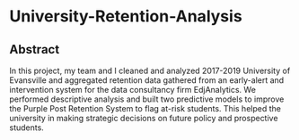 # University-Retention-Analysis

## Abstract

In this project, my team and I cleaned and analyzed 2017-2019 University of Evansville and aggregated retention data gathered from an early-alert and intervention system for the data consultancy firm EdjAnalytics. We performed descriptive analysis and built two predictive models to improve the Purple Post Retention System to flag at-risk students. This helped the university in making strategic decisions on future policy and prospective students.
